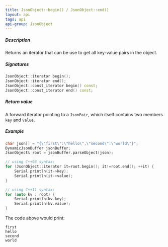 ```yaml
---
title: JsonObject::begin() / JsonObject::end()
layout: api
tags: api
api-group: JsonObject
---
```


##### Description
Returns an iterator that can be use to get all key-value pairs in the object.

##### Signatures

```c++
JsonObject::iterator begin();
JsonObject::iterator end();
JsonObject::const_iterator begin() const;
JsonObject::const_iterator end() const;
```

##### Return value
A forward iterator pointing to a `JsonPair`, which itself contains two members `key` and `value`.

##### Example

```c++
char json[] = "{\"first\":\"hello\",\"second\":\"world\"}";
DynamicJsonBuffer jsonBuffer;
JsonObject& root = jsonBuffer.parseObject(json);

// using C++98 syntax:
for (JsonObject::iterator it=root.begin(); it!=root.end(); ++it) {
    Serial.println(it->key);
    Serial.println(it->value);
}

// using C++11 syntax:
for (auto kv : root) {
    Serial.println(kv.key);
    Serial.println(kv.value);
}
```

The code above would print:

```
first
hello
second
world
```
